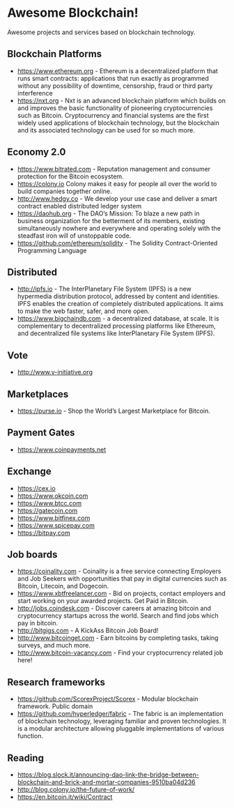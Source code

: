 # Awesome Blockchain!

Awesome projects and services based on blockchain technology.

## Blockchain Platforms

+ https://www.ethereum.org - Ethereum is a decentralized platform that runs smart contracts: applications that run exactly as programmed without any possibility of downtime, censorship, fraud or third party interference 
+ https://nxt.org - Nxt is an advanced blockchain platform which builds on and improves the basic functionality of pioneering cryptocurrencies such as Bitcoin. Cryptocurrency and financial systems are the first widely used applications of blockchain technology, but the blockchain and its associated technology can be used for so much more.

## Economy 2.0

+ https://www.bitrated.com - Reputation management and consumer protection for the Bitcoin ecosystem.
+ https://colony.io Colony makes it easy for people all over the world to build companies together online.
+ http://www.hedgy.co - We develop your use case and deliver a smart contract enabled distributed ledger system
+ https://daohub.org - The DAO’s Mission: To blaze a new path in business organization for the betterment of its members, existing simultaneously nowhere and everywhere and operating solely with the steadfast iron will of unstoppable code.
+ https://github.com/ethereum/solidity - The Solidity Contract-Oriented Programming Language

## Distributed

+ http://ipfs.io - The InterPlanetary File System (IPFS) is a new hypermedia distribution protocol, addressed by content and identities. IPFS enables the creation of completely distributed applications. It aims to make the web faster, safer, and more open.
+ https://www.bigchaindb.com - a decentralized database, at scale. It is complementary to decentralized processing platforms like Ethereum, and decentralized file systems like InterPlanetary File System (IPFS).

## Vote

+ http://www.v-initiative.org

## Marketplaces

+ https://purse.io - Shop the World’s Largest Marketplace for Bitcoin.

## Payment Gates

+ https://www.coinpayments.net

## Exchange

+ https://cex.io
+ https://www.okcoin.com
+ https://www.btcc.com
+ https://gatecoin.com
+ https://www.bitfinex.com
+ https://www.spicepay.com
+ https://bitpay.com

## Job boards

+ https://coinality.com - Coinality is a free service connecting Employers and Job Seekers with opportunities that pay in digital currencies such as Bitcoin, Litecoin, and Dogecoin.
+ https://www.xbtfreelancer.com - Bid on projects, contact employers and start working on your awarded projects. Get Paid in Bitcoin.
+ http://jobs.coindesk.com - Discover careers at amazing bitcoin and cryptocurrency startups across the world. Search and find jobs which pay in bitcoin.
+ http://bitgigs.com - A KickAss Bitcoin Job Board!
+ http://www.bitcoinget.com - Earn bitcoins by completing tasks, taking surveys, and much more.
+ http://www.bitcoin-vacancy.com - Find your cryptocurrency related job here!

## Research frameworks

+ https://github.com/ScorexProject/Scorex - Modular blockchain framework. Public domain
+ https://github.com/hyperledger/fabric - The fabric is an implementation of blockchain technology, leveraging familiar and proven technologies. It is a modular architecture allowing pluggable implementations of various function.

## Reading

+ https://blog.slock.it/announcing-dao-link-the-bridge-between-blockchain-and-brick-and-mortar-companies-9510ba04d236
+ http://blog.colony.io/the-future-of-work/
+ https://en.bitcoin.it/wiki/Contract
